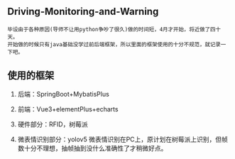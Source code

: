 ## Driving-Monitoring-and-Warning
```
毕设由于各种原因(导师不让用python争吵了很久)做的时间短，4月才开始，将近做了四十天。
开始做的时候只有java基础没学过前后端框架，所以里面的框架使用的十分不规范，就记录一下吧。
```
## 使用的框架
1. 后端：SpringBoot+MybatisPlus
2. 前端：Vue3+elementPlus+echarts

3. 硬件部分：RFID，树莓派

4. 微表情识别部分：yolov5
   微表情识别在PC上，原计划在树莓派上识别，但帧数十分不理想，抽帧抽到没什么准确性了才稍微好点。
   
